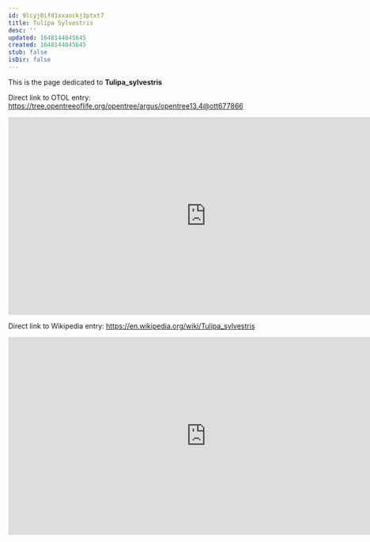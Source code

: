 ```yaml
---
id: 9lcyj0ifd1xxaockj3ptxt7
title: Tulipa Sylvestris
desc: ''
updated: 1648144045645
created: 1648144045645
stub: false
isDir: false
---
```

This is the page dedicated to **Tulipa_sylvestris**


Direct link to OTOL entry: https://tree.opentreeoflife.org/opentree/argus/opentree13.4@ott677866



<html>
    <body>
    <iframe src="https://tree.opentreeoflife.org/opentree/argus/opentree13.4@ott677866"
    width="800" height="400" frameborder="0" allowfullscreen> </iframe>
    </body>
</html>
    


Direct link to Wikipedia entry: https://en.wikipedia.org/wiki/Tulipa_sylvestris



<html>
    <body>
    <iframe src="https://en.wikipedia.org/wiki/Tulipa_sylvestris"
    width="800" height="400" frameborder="0" allowfullscreen> </iframe>
    </body>
</html>
    
